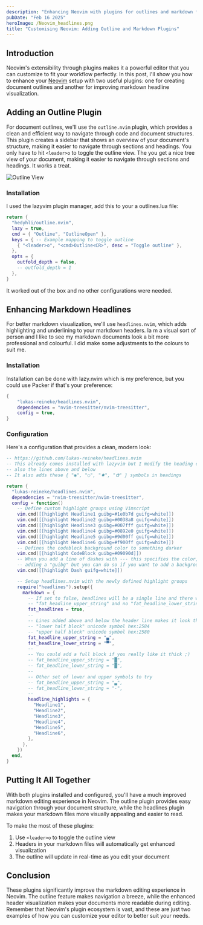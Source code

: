 ```yaml
---
description: "Enhancing Neovim with plugins for outlines and markdown formatting"
pubDate: "Feb 16 2025"
heroImage: /Neovim_headlines.png
title: "Customising Neovim: Adding Outline and Markdown Plugins"
---
```


## Introduction

Neovim's extensibility through plugins makes it a powerful editor that you can customize to fit your workflow perfectly. In this post, I'll show you how to enhance your [Neovim](/blog/neovim_copilot) setup with two useful plugins: one for creating document outlines and another for improving markdown headline visualization.

## Adding an Outline Plugin

For document outlines, we'll use the `outline.nvim` plugin, which provides a clean and efficient way to navigate through code and document structures. This plugin creates a sidebar that shows an overview of your document's structure, making it easier to navigate through sections and headings. You only have to hit `<leader>o` to toggle the outline view. The you get a nice tree view of your document, making it easier to navigate through sections and headings. It works a treat.

![Outline View](/neovim_outline.png)

### Installation

I used the lazyvim plugin manager, add this to your a outlines.lua file:

```lua
return {
  "hedyhli/outline.nvim",
  lazy = true,
  cmd = { "Outline", "OutlineOpen" },
  keys = { -- Example mapping to toggle outline
    { "<leader>o", "<cmd>Outline<CR>", desc = "Toggle outline" },
  },
  opts = {
    outfold_depth = false,
    -- outfold_depth = 1
  },
}
```

It worked out of the box and no other configurations were needed.

## Enhancing Markdown Headlines

For better markdown visualization, we'll use `headlines.nvim`, which adds highlighting and underlining to your markdown headers. Ia m a visual sort of person and I like to see my markdown documents look a bit more professional and colourful. I did make some adjustments to the colours to suit me.

### Installation

Installation can be done with lazy.nvim which is my preference, but you could use Packer if that's your preference:

```lua
{
    "lukas-reineke/headlines.nvim",
    dependencies = "nvim-treesitter/nvim-treesitter",
    config = true,
}
```

### Configuration

Here's a configuration that provides a clean, modern look:

```lua
-- https://github.com/lukas-reineke/headlines.nvim
-- This already comes installed with lazyvim but I modify the heading colors and
-- also the lines above and below
-- It also adds these { "◉", "○", "✸", "✿" } symbols in headings

return {
  "lukas-reineke/headlines.nvim",
  dependencies = "nvim-treesitter/nvim-treesitter",
  config = function()
    -- Define custom highlight groups using Vimscript
    vim.cmd([[highlight Headline1 guibg=#1e0b7d guifg=white]])
    vim.cmd([[highlight Headline2 guibg=#0038a8 guifg=white]])
    vim.cmd([[highlight Headline3 guibg=#007fff guifg=white]])
    vim.cmd([[highlight Headline4 guibg=#0892e0 guifg=white]])
    vim.cmd([[highlight Headline5 guibg=#9d00ff guifg=white]])
    vim.cmd([[highlight Headline6 guibg=#f900ff guifg=white]])
    -- Defines the codeblock background color to something darker
    vim.cmd([[highlight CodeBlock guibg=#09090d]])
    -- When you add a line of dashes with --- this specifies the color, I'm not
    -- adding a "guibg" but you can do so if you want to add a background color
    vim.cmd([[highlight Dash guifg=white]])

    -- Setup headlines.nvim with the newly defined highlight groups
    require("headlines").setup({
      markdown = {
        -- If set to false, headlines will be a single line and there will be no
        -- "fat_headline_upper_string" and no "fat_headline_lower_string"
        fat_headlines = true,
        --
        -- Lines added above and below the header line makes it look thicker
        -- "lower half block" unicode symbol hex:2584
        -- "upper half block" unicode symbol hex:2580
        fat_headline_upper_string = "▄",
        fat_headline_lower_string = "▀",
        --
        -- You could add a full block if you really like it thick ;)
        -- fat_headline_upper_string = "█",
        -- fat_headline_lower_string = "█",
        --
        -- Other set of lower and upper symbols to try
        -- fat_headline_upper_string = "▃",
        -- fat_headline_lower_string = "-",
        --
        headline_highlights = {
          "Headline1",
          "Headline2",
          "Headline3",
          "Headline4",
          "Headline5",
          "Headline6",
        },
      },
    })
  end,
}

```

## Putting It All Together

With both plugins installed and configured, you'll have a much improved markdown editing experience in Neovim. The outline plugin provides easy navigation through your document structure, while the headlines plugin makes your markdown files more visually appealing and easier to read.

To make the most of these plugins:

1. Use `<leader>o` to toggle the outline view
2. Headers in your markdown files will automatically get enhanced visualization
3. The outline will update in real-time as you edit your document

## Conclusion

These plugins significantly improve the markdown editing experience in Neovim. The outline feature makes navigation a breeze, while the enhanced header visualization makes your documents more readable during editing. Remember that Neovim's plugin ecosystem is vast, and these are just two examples of how you can customize your editor to better suit your needs.
